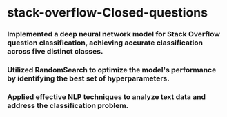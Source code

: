 # stack-overflow-Closed-questions
### Implemented a deep neural network model for Stack Overflow question classification, achieving accurate classification across five distinct classes.
### Utilized RandomSearch to optimize the model's performance by identifying the best set of hyperparameters.
### Applied effective NLP techniques to analyze text data and address the classification problem.
